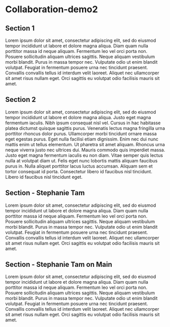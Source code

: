 # Collaboration-demo2

## Section 1
Lorem ipsum dolor sit amet, consectetur adipiscing elit, sed do eiusmod tempor incididunt ut labore et dolore magna aliqua. Diam quam nulla porttitor massa id neque aliquam. Fermentum leo vel orci porta non. Posuere sollicitudin aliquam ultrices sagittis. Neque aliquam vestibulum morbi blandit. Purus in massa tempor nec. Vulputate odio ut enim blandit volutpat. Feugiat in fermentum posuere urna nec tincidunt praesent. Convallis convallis tellus id interdum velit laoreet. Aliquet nec ullamcorper sit amet risus nullam eget. Orci sagittis eu volutpat odio facilisis mauris sit amet.

## Section 2
Lorem ipsum dolor sit amet, consectetur adipiscing elit, sed do eiusmod tempor incididunt ut labore et dolore magna aliqua. Justo eget magna fermentum iaculis. Nibh ipsum consequat nisl vel. Cursus in hac habitasse platea dictumst quisque sagittis purus. Venenatis lectus magna fringilla urna porttitor rhoncus dolor purus. Ullamcorper morbi tincidunt ornare massa eget egestas purus. Eget nulla facilisi etiam dignissim. Enim nec dui nunc mattis enim ut tellus elementum. Ut pharetra sit amet aliquam. Rhoncus urna neque viverra justo nec ultrices dui. Mauris commodo quis imperdiet massa. Justo eget magna fermentum iaculis eu non diam. Vitae semper quis lectus nulla at volutpat diam ut. Felis eget nunc lobortis mattis aliquam faucibus purus in. Nulla aliquet porttitor lacus luctus accumsan. Aliquam sem et tortor consequat id porta. Consectetur libero id faucibus nisl tincidunt. Libero id faucibus nisl tincidunt eget.


## Section - Stephanie Tam
Lorem ipsum dolor sit amet, consectetur adipiscing elit, sed do eiusmod tempor incididunt ut labore et dolore magna aliqua. Diam quam nulla porttitor massa id neque aliquam. Fermentum leo vel orci porta non. Posuere sollicitudin aliquam ultrices sagittis. Neque aliquam vestibulum morbi blandit. Purus in massa tempor nec. Vulputate odio ut enim blandit volutpat. Feugiat in fermentum posuere urna nec tincidunt praesent. Convallis convallis tellus id interdum velit laoreet. Aliquet nec ullamcorper sit amet risus nullam eget. Orci sagittis eu volutpat odio facilisis mauris sit amet.

## Section - Stephanie Tam on Main
Lorem ipsum dolor sit amet, consectetur adipiscing elit, sed do eiusmod tempor incididunt ut labore et dolore magna aliqua. Diam quam nulla porttitor massa id neque aliquam. Fermentum leo vel orci porta non. Posuere sollicitudin aliquam ultrices sagittis. Neque aliquam vestibulum morbi blandit. Purus in massa tempor nec. Vulputate odio ut enim blandit volutpat. Feugiat in fermentum posuere urna nec tincidunt praesent. Convallis convallis tellus id interdum velit laoreet. Aliquet nec ullamcorper sit amet risus nullam eget. Orci sagittis eu volutpat odio facilisis mauris sit amet.
